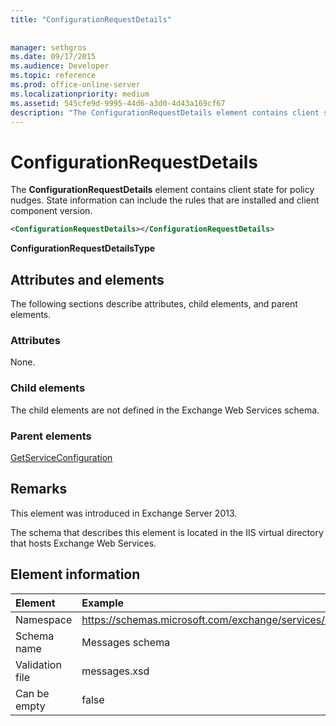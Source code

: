 ```yaml
---
title: "ConfigurationRequestDetails"
 
 
manager: sethgros
ms.date: 09/17/2015
ms.audience: Developer
ms.topic: reference
ms.prod: office-online-server
ms.localizationpriority: medium
ms.assetid: 545cfe9d-9995-44d6-a3d0-4d43a169cf67
description: "The ConfigurationRequestDetails element contains client state for policy nudges. State information can include the rules that are installed and client component version."
---
```


# ConfigurationRequestDetails

The **ConfigurationRequestDetails** element contains client state for policy nudges. State information can include the rules that are installed and client component version. 
  
```XML
<ConfigurationRequestDetails></ConfigurationRequestDetails>
```

 **ConfigurationRequestDetailsType**
## Attributes and elements

The following sections describe attributes, child elements, and parent elements.
  
### Attributes

None.
  
### Child elements

The child elements are not defined in the Exchange Web Services schema.
  
### Parent elements

[GetServiceConfiguration](getserviceconfiguration.md)
  
## Remarks

This element was introduced in Exchange Server 2013.
  
The schema that describes this element is located in the IIS virtual directory that hosts Exchange Web Services.
  
## Element information

| Element | Example |
|:-----|:-----|
|Namespace  <br/> |https://schemas.microsoft.com/exchange/services/2006/messages  <br/> |
|Schema name  <br/> |Messages schema  <br/> |
|Validation file  <br/> |messages.xsd  <br/> |
|Can be empty  <br/> |false  <br/> |
   

